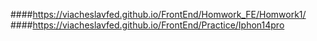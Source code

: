 ####https://viacheslavfed.github.io/FrontEnd/Homwork_FE/Homwork1/
####https://viacheslavfed.github.io/FrontEnd/Practice/Iphon14pro